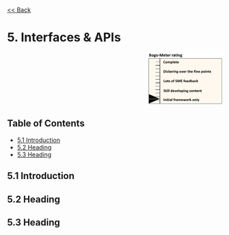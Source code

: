 [<< Back](../../openstack)

# 5. Interfaces & APIs
<p align="right"><img src="../figures/bogo_ifo.png" alt="scope" title="Scope" width="35%"/></p>

## Table of Contents
* [5.1 Introduction](#5.1)
* [5.2 Heading](#5.2)
* [5.3 Heading](#5.3)

<a name="5.1"></a>
## 5.1 Introduction

<a name="5.2"></a>
## 5.2 Heading

<a name="5.3"></a>
## 5.3 Heading
